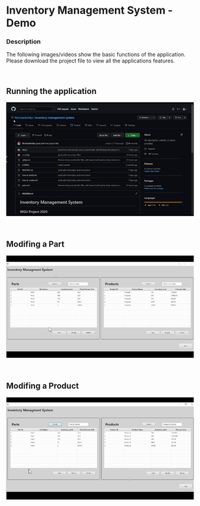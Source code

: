 # Inventory Management System - Demo

### Description
The following images/videos show the basic functions of the application.  Please download the project file to view all the applications features.

<br />

## Running the application

![demo1](img/ims-run.gif)

<br />

## Modifing a Part

![demo2](img/ims-part-demo.gif)

<br />

## Modifing a Product

![demo3](img/ims-product-demo.gif)